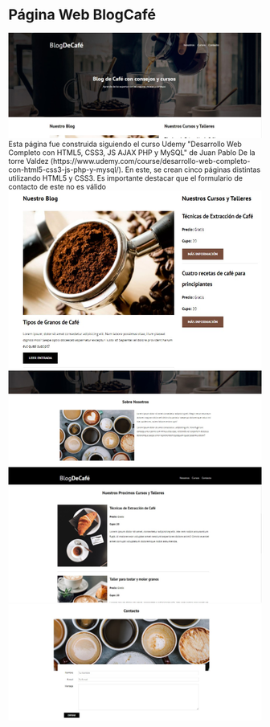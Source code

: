 <h1>Página Web BlogCafé</h1>
<center> 
<img src="img/readme1.jpg" alt="imagen 1 readme">
</center> 
Esta página fue construida siguiendo el curso Udemy "Desarrollo Web Completo con HTML5, CSS3, JS AJAX PHP y MySQL" de Juan Pablo De la torre Valdez (https://www.udemy.com/course/desarrollo-web-completo-con-html5-css3-js-php-y-mysql/).
En este, se crean cinco páginas distintas utilizando HTML5 y CSS3. 
Es importante destacar que el formulario de contacto de este no es válido
<center> 
<img src="img/readme2.jpg" alt="imagen 1 readme">
<img src="img/readme3.jpg" alt="imagen 1 readme">
<img src="img/readme4.jpg" alt="imagen 1 readme">
<img src="img/readme5.jpg" alt="imagen 1 readme">
</center>
